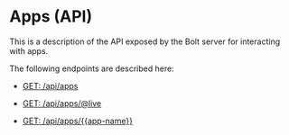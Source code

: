 # Apps \(API\)

This is a description of the API exposed by the Bolt server for interacting with apps.

The following endpoints are described here:

* [GET: \/api\/apps](#get-apiapps)

* [GET: \/api\/apps\/@live](#get-apiappslive)

* [GET: \/api\/apps\/{{app-name}}](#get-apiappsapp-name)


